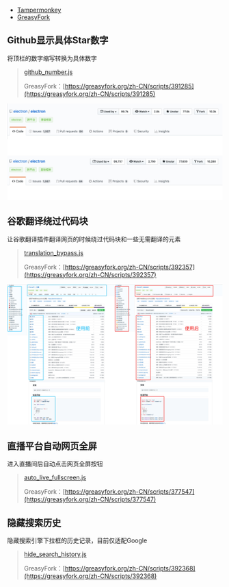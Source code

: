 * [Tampermonkey](http://www.tampermonkey.net/)
* [GreasyFork](https://greasyfork.org/zh-CN)

## Github显示具体Star数字
将顶栏的数字缩写转换为具体数字

>[github_number.js](github_number.js)
>
>GreasyFork：[https://greasyfork.org/zh-CN/scripts/391285](https://greasyfork.org/zh-CN/scripts/391285)

<img src="screenshots/github_number.jpg" width="700"/>

## 谷歌翻译绕过代码块
让谷歌翻译插件翻译网页的时候绕过代码块和一些无需翻译的元素
>[translation_bypass.js](translation_bypass.js)
>
>GreasyFork：[https://greasyfork.org/zh-CN/scripts/392357](https://greasyfork.org/zh-CN/scripts/392357)

![](screenshots/translation_bypass.jpg)

## 直播平台自动网页全屏
进入直播间后自动点击网页全屏按钮

>[auto\_live_fullscreen.js](auto_live_fullscreen.js)
>
>GreasyFork：[https://greasyfork.org/zh-CN/scripts/377547](https://greasyfork.org/zh-CN/scripts/377547)

## 隐藏搜索历史
隐藏搜索引擎下拉框的历史记录，目前仅适配Google

>[hide\_search_history.js](hide_search_history.js)
>
>GreasyFork：[https://greasyfork.org/zh-CN/scripts/392368](https://greasyfork.org/zh-CN/scripts/392368)
